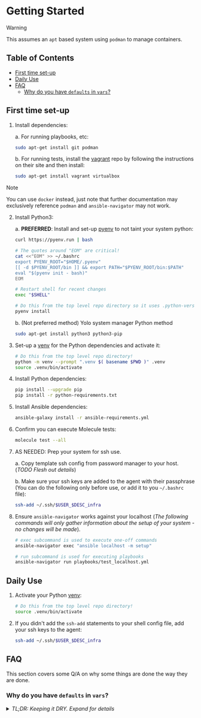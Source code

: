 # Getting Started

> [!WARNING]
> This assumes an `apt` based system using `podman` to manage containers.

## Table of Contents

- [First time set-up](#first-time-set-up)
- [Daily Use](#daily-use)
- [FAQ](#faq)
  - [Why do you have `defaults` in `vars`?](#why-do-you-have-defaults-in-vars)

## First time set-up

1. Install dependencies:

   a. For running playbooks, etc:

      ```bash
      sudo apt-get install git podman
      ```

   b. For running tests, install the [vagrant] repo by following the
      instructions on their site and then install:

      ```bash
      sudo apt-get install vagrant virtualbox
      ```

> [!NOTE]
> You can use `docker` instead, just note that further documentation may
> exclusively reference `podman` and `ansible-navigator` may not work.

2. Install Python3:

   a. **PREFERRED**: Install and set-up [pyenv] to not taint your system python:

   ```bash
   curl https://pyenv.run | bash

   # The quotes around "EOM" are critical!
   cat <<"EOM" >> ~/.bashrc
   export PYENV_ROOT="$HOME/.pyenv"
   [[ -d $PYENV_ROOT/bin ]] && export PATH="$PYENV_ROOT/bin:$PATH"
   eval "$(pyenv init - bash)"
   EOM

   # Restart shell for recent changes
   exec "$SHELL"

   # Do this from the top level repo directory so it uses .python-version file!
   pyenv install
   ```

   b. (Not preferred method) Yolo system manager Python method

   ```bash
   sudo apt-get install python3 python3-pip
   ```

3. Set-up a [venv] for the Python dependencies and activate it:

    ```bash
    # Do this from the top level repo directory!
    python -m venv --prompt ".venv $( basename $PWD )" .venv
    source .venv/bin/activate
    ```

4. Install Python dependencies:

    ```bash
    pip install --upgrade pip
    pip install -r python-requirements.txt
    ```

5. Install Ansible dependencies:

   ```bash
   ansible-galaxy install -r ansible-requirements.yml
   ```

6. Confirm you can execute Molecule tests:

   ```bash
   molecule test --all
   ```

7. AS NEEDED: Prep your system for ssh use.

    a. Copy template ssh config from password manager to your host.
    (_TODO Flesh out details_)

    b. Make sure your ssh keys are added to the agent with their passphrase (You
    can do the following only before use, or add it to you `~/.bashrc` file):

    ```bash
    ssh-add ~/.ssh/$USER_$DESC_infra
    ```

8. Ensure `ansible-navigator` works against your localhost (_The following
   commands will only gather information about the setup of your system - no
   changes will be made_).

   ```bash
   # exec subcommand is used to execute one-off commands
   ansible-navigator exec "ansible localhost -m setup"

   # run subcommand is used for executing playbooks
   ansible-navigator run playbooks/test_localhost.yml
   ```

## Daily Use

1. Activate your Python [venv]:

    ```bash
    # Do this from the top level repo directory!
    source .venv/bin/activate
    ```

2. If you didn't add the `ssh-add` statements to your shell config file, add
   your ssh keys to the agent:

    ```bash
    ssh-add ~/.ssh/$USER_$DESC_infra
    ```

## FAQ

This section covers some Q/A on why some things are done the way they are done.

### Why do you have `defaults` in `vars`?

<details><summary><i>TL;DR: Keeping it DRY. Expand for details</i></summary>

You may have noticed the following pattern of madness in the
`apache2_configure` role:

```yaml
# defaults/main.yml
apache2_configure_server_root: "{{ __apache2_configure_server_root }}"
...
```

```yaml
# vars/main.yml
# ============================== START DEFAULTS ============================== #
__apache2_configure_server_root: /etc/apache2
...
# =============================== END DEFAULTS =============================== #
```

I am aware this goes against best practice. However, I prefer [DRY], and not to
need to update a value in multiple places in the event that (light forbid) it
needs to change. By putting my defaults values in `vars`, they can be used in
`defaults/main.yml`, `meta/main.yml` arg_specs, and I can link to the block in
the role README. The only draw back is the variables do not expand when using
`ansible-doc`. They do expand when argument validation fails and frankly I would
rather a user see them when they hit an error rather than the off chance they
are even aware they can use `ansible-doc` for that information. I included a
message in the argument_spec that the values can be found in `vars/main.yml` as
well.
</details>

<!-- Links -->
[DRY]:     https://en.wikipedia.org/wiki/Don%27t_repeat_yourself
[pyenv]:   https://github.com/pyenv/pyenv
[vagrant]: https://developer.hashicorp.com/vagrant/install
[venv]:    https://packaging.python.org/en/latest/guides/installing-using-pip-and-virtual-environments/#create-and-use-virtual-environments

<!-- markdownlint-configure-file {
  ol-prefix: false
} -->
